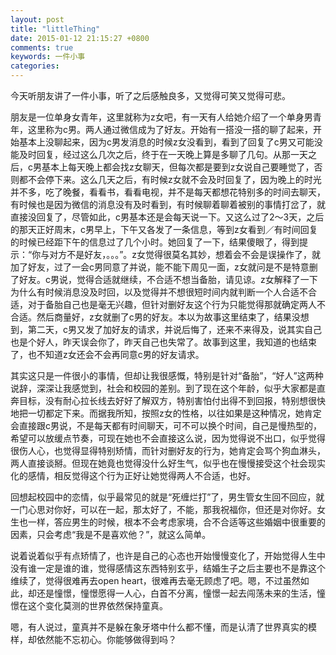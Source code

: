 ```yaml
---
layout: post
title: "littleThing"
date: 2015-01-12 21:15:27 +0800
comments: true
keywords: 一件小事
categories: 
---
```


今天听朋友讲了一件小事，听了之后感触良多，又觉得可笑又觉得可悲。

<!-- more -->

朋友是一位单身女青年，这里就称为z女吧，有一天有人给她介绍了一个单身男青年，这里称为c男。两人通过微信成为了好友。开始有一搭没一搭的聊了起来，开始基本上没聊起来，因为c男发消息的时候z女没看到，看到了回复了c男又可能没能及时回复，经过这么几次之后，终于在一天晚上算是多聊了几句。从那一天之后，c男基本上每天晚上都会找z女聊天，但每次都是要到z女说自己要睡觉了，否则都不会停下来。这么几天之后，有时候z女就不会及时回复了，因为晚上的时光并不多，吃了晚餐，看看书，看看电视，并不是每天都想花特别多的时间去聊天，有时候也是因为微信的消息没有及时看到，有时候聊着聊着被别的事情打岔了，就直接没回复了，尽管如此，c男基本还是会每天说一下。又这么过了2～3天，之后的那天正好周末，c男早上，下午又各发了一条信息，等到z女看到／有时间回复的时候已经距下午的信息过了几个小时。她回复了一下，结果傻眼了，得到提示：“你与对方不是好友，。。。”。z女觉得很莫名其妙，想着会不会是误操作了，就加了好友，过了一会c男同意了并说，能不能下周见一面，z女就问是不是特意删了好友。c男说，觉得合适就继续，不合适不想当备胎，请见谅。z女解释了一下为什么有时候消息没及时回，以及觉得并不想很短时间内就判断一个人合适不合适，对于备胎自己也是毫无兴趣，但针对删好友这个行为只能觉得那就确定两人不合适。然后商量好，z女就删了c男的好友。本以为故事这里结束了，结果没想到，第二天，c男又发了加好友的请求，并说后悔了，还来不来得及，说其实自己也是个好人，昨天误会你了，昨天自己也失常了。故事到这里，我知道的也结束了，也不知道z女还会不会再同意c男的好友请求。

其实这只是一件很小的事情，但却让我很感慨，特别是针对“备胎”，“好人”这两种说辞，深深让我感觉到，社会和校园的差别。到了现在这个年龄，似乎大家都是直奔目标，没有耐心拉长线去好好了解双方，特别害怕付出得不到回报，特别想很快地把一切都定下来。而据我所知，按照z女的性格，以往如果是这种情况，她肯定会直接跟c男说，不是每天都有时间聊天，可不可以换个时间，自己是慢热型的，希望可以放缓点节奏，可现在她也不会直接这么说，因为觉得说不出口，似乎觉得很伤人心，也觉得显得特别矫情，而针对删好友的行为，她肯定会骂个狗血淋头，两人直接谈掰。但现在她竟也觉得没什么好生气，似乎也在慢慢接受这个社会现实化的感情，相反觉得这个行为正好让她觉得两人不合适，也好。

回想起校园中的恋情，似乎最常见的就是“死缠烂打”了，男生管女生回不回应，就一门心思对你好，可以在一起，那太好了，不能，那我祝福你，但还是对你好。女生也一样，答应男生的时候，根本不会考虑家境，合不合适等这些婚姻中很重要的因素，只会考虑“我是不是喜欢他？”，就这么简单。

说着说着似乎有点矫情了，也许是自己的心态也开始慢慢变化了，开始觉得人生中没有谁一定是谁的谁，觉得感情这东西特别玄乎，结婚生子之后主要也不是靠这个维续了，觉得很难再去open heart，很难再去毫无顾虑了吧。嗯，不过虽然如此，却还是憧憬，憧憬愿得一人心，白首不分离，憧憬一起去闯荡未来的生活，憧憬在这个变化莫测的世界依然保持童真。

嗯，有人说过，童真并不是躲在象牙塔中什么都不懂，而是认清了世界真实的模样，却依然能不忘初心。你能够做得到吗？